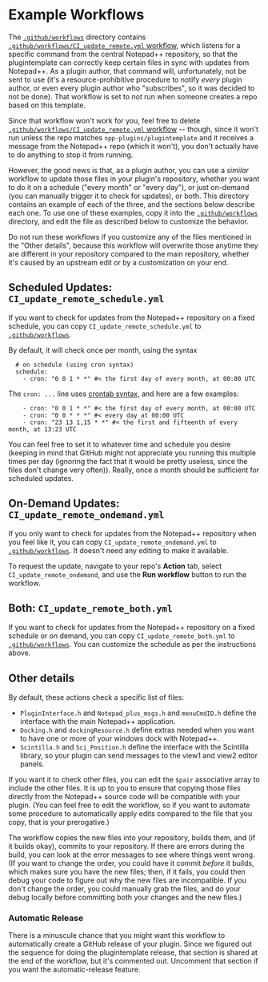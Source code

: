 # Example Workflows

The [`.github/workflows`](../workflows) directory contains [`.github/workflows/CI_update_remote.yml` workflow](../workflows/CI_update_remote.yml), which listens for a specific command from the central Notepad++ repository, so that the plugintemplate can correctly keep certain files in sync with updates from Notepad++.  As a plugin author, that command will, unfortunately, not be sent to use (it's a resource-prohibitive procedure to notify _every_ plugin author, or even every plugin author who "subscribes", so it was decided to not be done).  That workflow is set to _not_ run when someone creates a repo based on this template.

Since that workflow won't work for you, feel free to delete [`.github/workflows/CI_update_remote.yml` workflow](../workflows/CI_update_remote.yml) -- though, since it won't run unless the repo matches `npp-plugins/plugintemplate` and it receives a message from the Notepad++ repo (which it won't), you don't actually have to do anything to stop it from running.

However, the good news is that, as a plugin author, you can use a _similar_ workflow to update those files in your plugin's repository, whether you want to do it on a schedule ("every month" or "every day"), or just on-demand (you can manually trigger it to check for updates), or both.  This directory contains an example of each of the three, and the sections below describe each one.  To use one of these examples, copy it into the [`.github/workflows`](../workflows) directory, and edit the file as described below to customize the behavior.

Do not run these workflows if you customize any of the files mentioned in the "Other details", because this workflow will overwrite those anytime they are different in your repository compared to the main repository, whether it's caused by an upstream edit or by a customization on your end.

## Scheduled Updates: `CI_update_remote_schedule.yml`

If you want to check for updates from the Notepad++ repository on a fixed schedule, you can copy `CI_update_remote_schedule.yml` to [`.github/workflows`](../workflows).

By default, it will check once per month, using the syntax
```
  # on schedule (using cron syntax)
  schedule:
    - cron: "0 0 1 * *" #< the first day of every month, at 00:00 UTC
```

The `cron: ...` line uses [crontab syntax](https://pubs.opengroup.org/onlinepubs/9699919799/utilities/crontab.html#tag_20_25_07), and here are a few examples:

```
    - cron: "0 0 1 * *" #< the first day of every month, at 00:00 UTC
    - cron: "0 0 * * *" #< every day at 00:00 UTC
    - cron: "23 13 1,15 * *" #< the first and fifteenth of every month, at 13:23 UTC
```
You can feel free to set it to whatever time and schedule you desire (keeping in mind that GitHub might not appreciate you running this multiple times per day (ignoring the fact that it would be pretty useless, since the files don't change very often)).  Really, once a month should be sufficient for scheduled updates.

## On-Demand Updates: `CI_update_remote_ondemand.yml`

If you only want to check for updates from the Notepad++ repository when you feel like it, you can copy `CI_update_remote_ondemand.yml` to [`.github/workflows`](../workflows). It doesn't need any editing to make it available.

To request the update, navigate to your repo's **Action** tab, select `CI_update_remote_ondemand`, and use the **Run workflow** button to run the workflow.

## Both: `CI_update_remote_both.yml`

If you want to check for updates from the Notepad++ repository on a fixed schedule or on demand, you can copy `CI_update_remote_both.yml` to [`.github/workflows`](../workflows).  You can customize the schedule as per the instructions above.

## Other details

By default, these actions check a specific list of files:
- `PluginInterface.h` and `Notepad_plus_msgs.h` and `menuCmdID.h` define the interface with the main Notepad++ application.
- `Docking.h` and `dockingResource.h` define extras needed when you want to have one or more of your windows dock with Notepad++.
- `Scintilla.h` and `Sci_Position.h` define the interface with the Scintilla library, so your plugin can send messages to the view1 and view2 editor panels.

If you want it to check other files, you can edit the `$pair` associative array to include the other files.  It is up to you to ensure that copying those files directly from the Notepad++ source code will be compatible with your plugin.  (You can feel free to edit the workflow, so if you want to automate some procedure to automatically apply edits compared to the file that you copy, that is your prerogative.)

The workflow copies the new files into your repository, builds them, and (if it builds okay), commits to your repository.  If there are errors during the build, you can look at the error messages to see where things went wrong.  (If you want to change the order, you could have it commit _before_ it builds, which makes sure you have the new files; then, if it fails, you could then debug your code to figure out why the new files are incompatible.  If you don't change the order, you could manually grab the files, and do your debug locally before committing both your changes and the new files.)

### Automatic Release

There is a minuscule chance that you might want this workflow to automatically create a GitHub release of your plugin.  Since we figured out the sequence for doing the plugintemplate release, that section is shared at the end of the workflow, but it's commented out.  Uncomment that section if you want the automatic-release feature.
